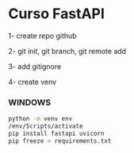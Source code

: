 # Curso FastAPI

1- create repo github

2- git init, git branch, git remote add

3- add gitignore

4- create venv

### WINDOWS
```sh
python -m venv env
/env/Scripts/activate
pip install fastapi uvicorn
pip freeze > requirements.txt
```